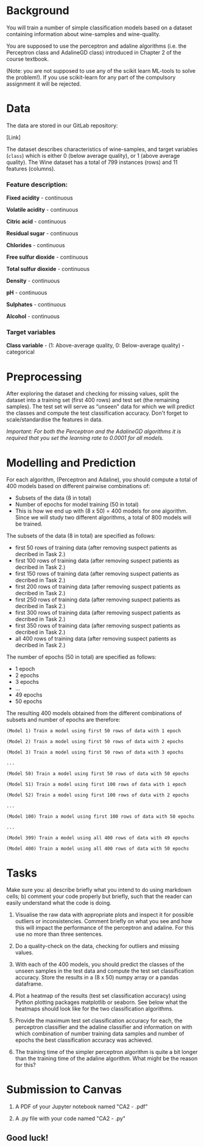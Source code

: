 # Background

You will train a number of simple classification models based on a dataset containing information about wine-samples and wine-quality. 

You are supposed to use the perceptron and adaline algorithms (i.e. the Perceptron class and AdalineGD class) introduced in Chapter 2 of the course textbook.

(Note: you are not supposed to use any of the scikit learn ML-tools to solve the problem!). If you use scikit-learn for any part of the compulsory assignment it will be rejected.



# Data

The data are stored in our GitLab repository:

[Link]

The dataset describes characteristics of wine-samples, and target variables (`class`) which is either 0 (below average quality), or 1 (above average quality). The Wine dataset has a total of 799 instances (rows) and 11 features (columns).

### Feature description:

__Fixed acidity__ - continuous

__Volatile acidity__ - continuous

__Citric acid__ - continuous

__Residual sugar__ - continuous

__Chlorides__ - continuous

__Free sulfur dioxide__ - continuous

__Total sulfur dioxide__ - continuous

__Density__ - continuous

__pH__ - continuous

__Sulphates__ - continuous

__Alcohol__ - continuous

### Target variables

__Class variable__ - (1: Above-average quality, 0: Below-average quality) - categorical

# Preprocessing

After exploring the dataset and checking for missing values, split the dataset into a training set (first 400 rows) and test set (the remaining samples). The test set will serve as “unseen” data for which we will predict the classes and compute the test classification accuracy. Don't forget to scale/standardise the features in data.

_Important: For both the Perceptron and the AdalineGD algorithms it is required that you set the learning rate to 0.0001 for all models._


# Modelling and Prediction

For each algorithm, (Perceptron and Adaline), you should compute a total of 400 models based on different pairwise combinations of: 

- Subsets of the data (8 in total) 
- Number of epochs for model training (50 in total)
- This is how we end up with (8 x 50) = 400 models for one algorithm. Since we will study two different algorithms, a total of 800 models will be trained.

The subsets of the data (8 in total) are specified as follows: 

- first 50 rows of training data (after removing suspect patients as decribed in Task 2.)
- first 100 rows of training data (after removing suspect patients as decribed in Task 2.)
- first 150 rows of training data (after removing suspect patients as decribed in Task 2.)
- first 200 rows of training data (after removing suspect patients as decribed in Task 2.)
- first 250 rows of training data (after removing suspect patients as decribed in Task 2.)
- first 300 rows of training data (after removing suspect patients as decribed in Task 2.)
- first 350 rows of training data (after removing suspect patients as decribed in Task 2.)
- all 400 rows of training data (after removing suspect patients as decribed in Task 2.)
 

The number of epochs (50 in total) are specified as follows:

- 1 epoch
- 2 epochs
- 3 epochs
- ...
- 49 epochs
- 50 epochs
 

The resulting 400 models obtained from the different combinations of subsets and number of epochs are therefore:


```
(Model 1) Train a model using first 50 rows of data with 1 epoch 

(Model 2) Train a model using first 50 rows of data with 2 epochs 

(Model 3) Train a model using first 50 rows of data with 3 epochs

...

(Model 50) Train a model using first 50 rows of data with 50 epochs

(Model 51) Train a model using first 100 rows of data with 1 epoch

(Model 52) Train a model using first 100 rows of data with 2 epochs

...

(Model 100) Train a model using first 100 rows of data with 50 epochs 

...

(Model 399) Train a model using all 400 rows of data with 49 epochs 

(Model 400) Train a model using all 400 rows of data with 50 epochs
```
 

# Tasks
Make sure you: a) describe briefly what you intend to do using markdown cells; b) comment your code properly but briefly, such that the reader can easily understand what the code is doing.

1. Visualise the raw data with appropriate plots and inspect it for possible outliers or inconsistencies. Comment briefly on what you see and how this will impact the performance of the perceptron and adaline. For this use no more than three sentences.
 
2. Do a quality-check on the data, checking for outliers and missing values.

3. With each of the 400 models, you should predict the classes of the unseen samples in the test data and compute the test set classification accuracy. Store the results in a (8 x 50) numpy array or a pandas dataframe.

4. Plot a heatmap of the results (test set classification accuracy) using Python plotting packages matplotlib or seaborn. See below what the heatmaps should look like for the two classification algorithms.

5. Provide the maximum test set classification accuracy for each, the perceptron classifier and the adaline classifier and information on with which combination of number training data samples and number of epochs the best classification accuracy was achieved. 

6. The training time of the simpler perceptron algorithm is quite a bit longer than the training time of the adaline algorithm. What might be the reason for this?

 

# Submission to Canvas
1. A PDF of your Jupyter notebook named "CA2 - <your name>.pdf"

2. A .py file with your code named "CA2 - <your name>.py"

 

## Good luck!

 
